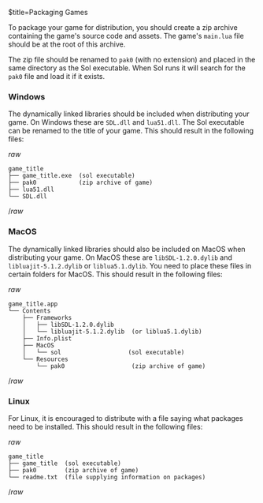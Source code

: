 $title=Packaging Games

To package your game for distribution, you should create a zip archive containing the game's source code and assets. The game's `main.lua` file should be at the root of this archive.

The zip file should be renamed to `pak0` (with no extension) and placed in the same directory as the Sol executable. When Sol runs it will search for the `pak0` file and load it if it exists.

### Windows

The dynamically linked libraries should be included when distributing your game. On Windows these are `SDL.dll` and `lua51.dll`. The Sol executable can be renamed to the title of your game. This should result in the following files:

$raw$

    game_title
    ├── game_title.exe  (sol executable)
    ├── pak0            (zip archive of game)
    ├── lua51.dll
    └── SDL.dll

$/raw$


### MacOS

The dynamically linked libraries should also be included on MacOS when distributing your game. On MacOS these are `libSDL-1.2.0.dylib` and `libluajit-5.1.2.dylib` or `liblua5.1.dylib`. You need to place these files in certain folders for MacOS. This should result in the following files:

$raw$

    game_title.app
    └── Contents
        ├── Frameworks
        │   ├── libSDL-1.2.0.dylib
        │   └── libluajit-5.1.2.dylib  (or liblua5.1.dylib)
        ├── Info.plist
        ├── MacOS
        │   └── sol                   (sol executable)
        └── Resources
            └── pak0                   (zip archive of game)

$/raw$


### Linux

For Linux, it is encouraged to distribute with a file saying what packages need to be installed. This should result in the following files:

$raw$

    game_title
    ├── game_title  (sol executable)
    ├── pak0        (zip archive of game)
    └── readme.txt  (file supplying information on packages)

$/raw$
